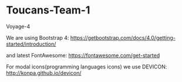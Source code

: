 # Toucans-Team-1
Voyage-4

We are using Bootstrap 4:
https://getbootstrap.com/docs/4.0/getting-started/introduction/

and latest FontAwesome:
https://fontawesome.com/get-started


For modal icons(programming languages icons) we use DEVICON:
http://konpa.github.io/devicon/
<link rel="stylesheet" href="https://cdn.rawgit.com/konpa/devicon/df6431e323547add1b4cf45992913f15286456d3/devicon.min.css">


 


